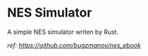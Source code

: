 # NES Simulator

A simple NES simulator writen by Rust.

*ref: https://github.com/bugzmanov/nes_ebook*